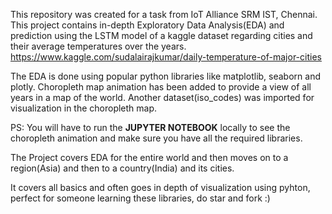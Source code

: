 This repository was created for a task from IoT Alliance SRM IST, Chennai. This project contains in-depth Exploratory Data Analysis(EDA) and prediction using the LSTM model of a kaggle dataset regarding cities and their average temperatures over the years.
https://www.kaggle.com/sudalairajkumar/daily-temperature-of-major-cities

The EDA is done using popular python libraries like matplotlib, seaborn and plotly. Choropleth map animation has been added to provide a view of all years in a map of the world. Another dataset(iso_codes) was imported for visualization in the choropleth map.

PS: You will have to run the <b>JUPYTER NOTEBOOK</b> locally to see the choropleth animation and make sure you have all the required libraries.

The Project covers EDA for the entire world and then moves on to a region(Asia) and then to a country(India) and its cities.

It covers all basics and often goes in depth of visualization using pyhton, perfect for someone learning these libraries, do star and fork :)
